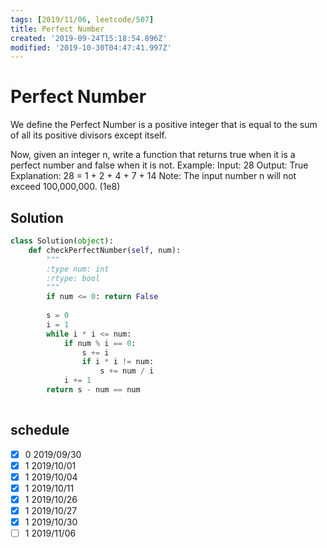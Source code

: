 ```yaml
---
tags: [2019/11/06, leetcode/507]
title: Perfect Number
created: '2019-09-24T15:18:54.896Z'
modified: '2019-10-30T04:47:41.997Z'
---
```


# Perfect Number


We define the Perfect Number is a positive integer that is equal to the sum of all its positive divisors except itself.

Now, given an integer n, write a function that returns true when it is a perfect number and false when it is not.
Example:
Input: 28
Output: True
Explanation: 28 = 1 + 2 + 4 + 7 + 14
Note: The input number n will not exceed 100,000,000. (1e8)

## Solution

```python
class Solution(object):
    def checkPerfectNumber(self, num):
        """
        :type num: int
        :rtype: bool
        """
        if num <= 0: return False
        
        s = 0
        i = 1
        while i * i <= num:
            if num % i == 0:
                s += i
                if i * i != num:
                    s += num / i
            i += 1
        return s - num == num
        
```

## schedule

* [x] 0 2019/09/30
* [x] 1 2019/10/01
* [x] 1 2019/10/04
* [x] 1 2019/10/11
* [x] 1 2019/10/26
* [x] 1 2019/10/27
* [x] 1 2019/10/30
* [ ] 1 2019/11/06
